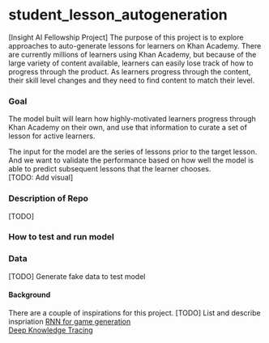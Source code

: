 # student_lesson_autogeneration
[Insight AI Fellowship Project] The purpose of this project is to explore approaches to auto-generate lessons for learners on Khan Academy. There are currently millions of learners using Khan Academy, but because of the large variety of content available, learners can easily lose track of how to progress through the product. As learners progress through the content, their skill level changes and they need to find content to match their level.  


### Goal
The model built will learn how highly-motivated learners progress through Khan Academy on their own, and use that information to curate a set of lesson for active learners.  

The input for the model are the series of lessons prior to the target lesson. And we want to validate the performance based on how well the model is able to predict subsequent lessons that the learner chooses.  
[TODO: Add visual]

### Description of Repo
[TODO]

### How to test and run model


### Data
[TODO] Generate fake data to test model


#### Background
There are a couple of inspirations for this project. 
[TODO] List and describe inspriation
[RNN for game generation](https://medium.com/@ageitgey/machine-learning-is-fun-part-2-a26a10b68df3)  
[Deep Knowledge Tracing](https://web.stanford.edu/~cpiech/bio/papers/deepKnowledgeTracing.pdf)  

